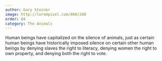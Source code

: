 ```yaml
---
author: Gary Steiner
image: http://lorempixel.com/400/200
order: 84
category: The Animals
---
```


Human beings have capitalized on the silence of animals, just as certain human beings have historically imposed silence on certain other human beings by denying slaves the right to literacy, denying women the right to own property, and denying both the right to vote.

